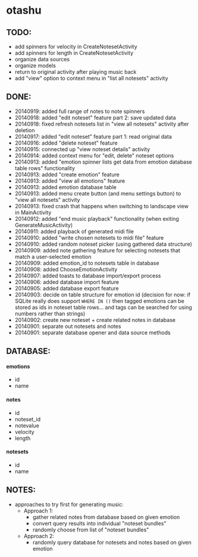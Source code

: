 # otashu

## TODO:
- add spinners for velocity in CreateNotesetActivity
- add spinners for length in CreateNotesetActivity
- organize data sources
- organize models
- return to original activity after playing music back
- add "view" option to context menu in "list all notesets" activity


## DONE:
- 20140919: added full range of notes to note spinners
- 20140918: added "edit noteset" feature part 2: save updated data
- 20140918: fixed refresh notesets list in "view all notesets" activity after deletion
- 20140917: added "edit noteset" feature part 1: read original data
- 20140916: added "delete noteset" feature
- 20140915: connected up "view noteset details" activity
- 20140914: added context menu for "edit, delete" noteset options
- 20140913: added "emotion spinner lists get data from emotion database table rows" functionality
- 20140913: added "create emotion" feature
- 20140913: added "view all emotions" feature
- 20140913: added emotion database table
- 20140913: added menu create button (and menu settings button) to "view all notesets" activity
- 20140913: fixed crash that happens when switching to landscape view in MainActivity
- 20140912: added "end music playback" functionality (when exiting GenerateMusicActivity)
- 20140911: added playback of generated midi file
- 20140910: added "write chosen notesets to midi file" feature
- 20140910: added random noteset picker (using gathered data structure)
- 20140909: added note gathering feature for selecting notesets that match a user-selected emotion
- 20140909: added emotion_id to notesets table in database
- 20140908: added ChooseEmotionActivity
- 20140907: added toasts to database import/export process
- 20140906: added database import feature
- 20140905: added database export feature
- 20140903: decide on table structure for emotion id (decision for now: if SQLite really does support `WHERE IN ()` then tagged emotions can be stored as ids in noteset table rows... and tags can be searched for using numbers rather than strings)
- 20140902: create new noteset + create related notes in database
- 20140901: separate out notesets and notes
- 20140901: separate database opener and data source methods


## DATABASE:
#### emotions
- id
- name

#### notes
- id
- noteset_id
- notevalue
- velocity
- length

#### notesets
- id
- name


## NOTES:
- approaches to try first for generating music:
  - Approach 1:
    - gather related notes from database based on given emotion
    - convert query results into individual "noteset bundles"
    - randomly choose from list of "noteset bundles"
  - Approach 2:
    - randomly query database for notesets and notes based on given emotion